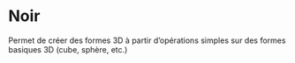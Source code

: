 # Noir
Permet de créer des formes 3D à partir d’opérations simples sur des formes basiques 3D (cube, sphère, etc.)
